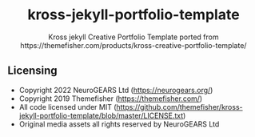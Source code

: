 <div align="center">
	<h1>kross-jekyll-portfolio-template</h1>
	<p> Kross jekyll Creative Portfolio Template ported from https://themefisher.com/products/kross-creative-portfolio-template/</p>
</div>

## Licensing

- Copyright 2022 NeuroGEARS Ltd (https://neurogears.org/)
- Copyright 2019 Themefisher (https://themefisher.com/)
- All code licensed under MIT (https://github.com/themefisher/kross-jekyll-portfolio-template/blob/master/LICENSE.txt)
- Original media assets all rights reserved by NeuroGEARS Ltd
